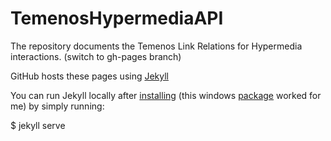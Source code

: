 TemenosHypermediaAPI
====================

The repository documents the Temenos Link Relations for Hypermedia interactions.  (switch to gh-pages branch)

GitHub hosts these pages using [Jekyll](http://jekyllrb.com/)

You can run Jekyll locally after [installing](http://jekyllrb.com/docs/installation/) (this windows [package](http://www.madhur.co.in/blog/2013/07/20/buildportablejekyll.html) worked for me) by simply running:

$ jekyll serve